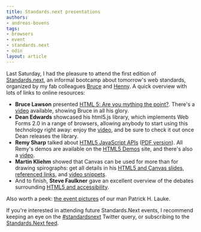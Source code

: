 ```yaml
---
title: Standards.next presentations
authors:
- andreas-bovens
tags:
- browsers
- event
- standards.next
- odin
layout: article
---
```

<p>Last Saturday, I had the pleasure to attend the first edition of <a href="http://standards-next.org/">Standards.next</a>, an informal bootcamp about tomorrow&#39;s web standards, organized by my fab colleagues <a href="http://www.brucelawson.co.uk/">Bruce</a> and <a href="http://www.iheni.com/">Henny</a>. A quick overview with lots of links to online resources:</p>

<ul>
<li><strong>Bruce Lawson</strong> presented <a href="http://people.opera.com/brucel/talks/2009/standardsnext/standards-next.ods">HTML 5: Are you mything the point?</a>. There&#39;s a <a href="http://blip.tv/file/2299151">video</a> available, showing Bruce in all his glory.</li>
<li><strong>Dean Edwards</strong> showcased his html5.js library, which implements Web Forms 2.0 in a range of browsers, allowing anybody to start using this technology right away: enjoy the <a href="http://blip.tv/file/2299313">video</a>, and be sure to check it out once Dean releases the library.</li>
<li><strong>Remy Sharp</strong> talked about <a href="http://www.slideshare.net/remy.sharp/html5-js-apis">HTML5 JavaScript APIs</a> (<a href="http://remysharp.com/downloads/standards-next.pdf">PDF version</a>). All Remy&#39;s demos are available on the <a href="http://html5demos.com/">HTML5 Demos</a> site, and there&#39;s also a <a href="http://blip.tv/file/2297936">video</a>.</li>
<li><strong>Martin Kliehm</strong> showed that Canvas can be used for more than for drawing spirographs: get all details in his <a href="http://www.slideshare.net/kliehm/standardsnext-canvas-1651377">HTML5 and Canvas slides</a>,  <a href="http://delicious.com/kliehm/standardsnext">referenced links</a>, and <a href="http://www.flickr.com/photos/martin-kliehm/sets/72157620689437384/">video snippets</a>.</li>
<li>And to finish, <strong>Steve Faulkner</strong> gave an excellent overview of the debates surrounding <a href="http://www.slideshare.net/stevefaulkner/html-5-accessibility">HTML5 and accessibility</a>.</li>
</ul>

<p>Also worth a peek: <a href="http://www.flickr.com/photos/redux/sets/72157620745002520/">the event pictures</a> of our man Patrick H. Lauke.</p>

<p>If you&#39;re interested in attending future Standards.Next events, I recommend keeping an eye on the <a href="http://search.twitter.com/search?q=%23standardsnext">#standardsnext</a> Twitter query, or subscribing to the <a href="http://standards-next.org/feed/">Standards.Next feed</a>.</p>

